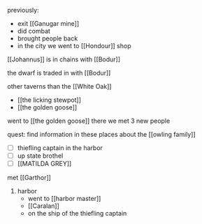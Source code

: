 previously:
- exit [[Ganugar mine]]
- did combat
- brought people back
- in the city we went to [[Hondour]] shop 

[[Johannus]] is in chains with [[Bodur]] 

the dwarf is traded in with [[Bodur]]

other taverns than the [[White Oak]]
- [[the licking stewpot]]
- [[the golden goose]]

went to [[the golden goose]] there we met 3 new people

quest: find information in these places about the [[owling family]]
- [ ] thiefling captain in the harbor
- [ ] up state brothel
- [ ] [[MATILDA GREY]]

met [[Garthor]]

1. harbor
	- went to [[harbor master]]
	- [[Caralan]]
	- on the ship of the thiefling captain